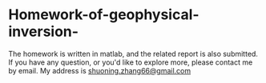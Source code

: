 # Homework-of-geophysical-inversion-
The homework is written in matlab, and the related report is also submitted.
If you have any question, or you'd like to explore more, please contact me by email.
My address is shuoning.zhang66@gmail.com
